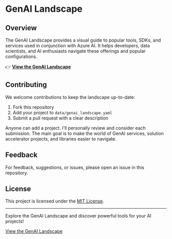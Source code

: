 # GenAI Landscape

## Overview

The GenAI Landscape provides a visual guide to popular tools, SDKs, and services used in conjunction with Azure AI. It helps developers, data scientists, and AI enthusiasts navigate these offerings and popular configurations.

👉 **[View the GenAI Landscape](https://aymenfurter.github.io/landscape)**

## Contributing

We welcome contributions to keep the landscape up-to-date:

1. Fork this repository
2. Add your project to `data/genai_landscape.yaml`
3. Submit a pull request with a clear description

Anyone can add a project. I'll personally review and consider each submission. The main goal is to make the world of GenAI services, solution accelerator projects, and libraries easier to navigate.

## Feedback

For feedback, suggestions, or issues, please open an issue in this repository.

## License

This project is licensed under the [MIT License](LICENSE).

---

Explore the GenAI Landscape and discover powerful tools for your AI projects!

[View the GenAI Landscape](https://aymenfurter.github.io/landscape)

